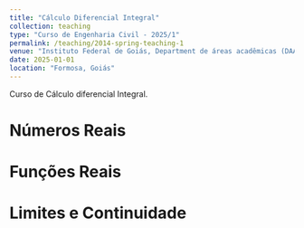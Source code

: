 ```yaml
---
title: "Cálculo Diferencial Integral"
collection: teaching
type: "Curso de Engenharia Civil - 2025/1"
permalink: /teaching/2014-spring-teaching-1
venue: "Instituto Federal de Goiás, Department de áreas acadêmicas (DAA) "
date: 2025-01-01
location: "Formosa, Goiás"
---
```


Curso de Cálculo diferencial Integral.

 Números Reais
======

 Funções Reais
======

 Limites e Continuidade
======
